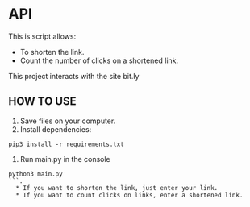 # API
This is script allows:
 * To shorten the link.
 * Count the number of clicks on a shortened link.
 
This project interacts with the site bit.ly

## HOW TO USE
1. Save files on your computer.
1. Install dependencies: 
```console
pip3 install -r requirements.txt
```
1. Run main.py in the console 
```console
python3 main.py
```.
  * If you want to shorten the link, just enter your link.
  * If you want to count clicks on links, enter a shortened link.
